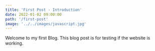 ```yaml
---
title: 'First Post - Introduction'
date: 2022-01-02 09:00:00
path: '/first-post'
image: '../../images/javascript.jpg'
---
```


Welcome to my first Blog. This blog post is for testing if the website is working.